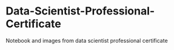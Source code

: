 # Data-Scientist-Professional-Certificate
Notebook and images from data scientist professional certificate
